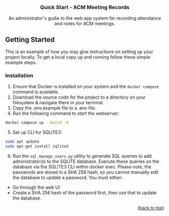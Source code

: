 <a id="readme-top"></a>
<!-- PROJECT HEADER -->
<br />
<div align="center">
<h3 align="center">Quick Start - ACM Meeting Records</h3>
  <p align="center">
    An administrator's gudie to the web app system for recording attendance and notes for ACM meetings.
    <br />
  </p>
</div>

<!-- GETTING STARTED -->
## Getting Started

This is an example of how you may give instructions on setting up your project locally.
To get a local copy up and running follow these simple example steps.

### Installation

1. Ensure that Docker is installed on your system and the ```docker compose``` command is available.
2. Download the source code for the project to a directory on your filesystem & navigate there in your terminal.
3. Copy the .env.example file to a .env file.
4. Run the following command to start the webserver:
  ```sh
  docker compose up --build -d
  ```
5. Set up CLI for SQLITE3:
  ```sh
  sudo apt update
  sudo apt-get install sqlite3
  ```
6. Run the ```sql_manage_users.py``` utility to generate SQL queries to add administrator(s) to the SQLITE database.
Execute these queries on the database via the SQLITE3 CLI within docker exec.
Please note, the passwords are stored in a SHA 256 hash, so you cannot manually edit the database to update a password. You must either:
* Go through the web UI
* Create a SHA 256 hash of the password first, then use that to update the database.


<p align="right">(<a href="#readme-top">back to top</a>)</p>
